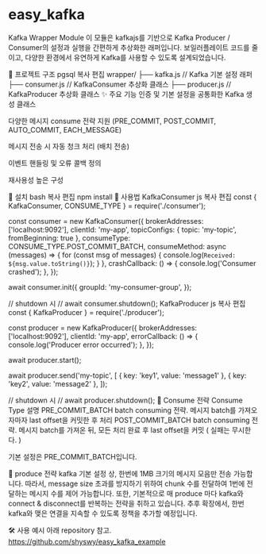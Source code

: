 # easy_kafka
Kafka Wrapper Module
이 모듈은 kafkajs를 기반으로 Kafka Producer / Consumer의 설정과 실행을 간편하게 추상화한 래퍼입니다.
보일러플레이트 코드를 줄이고, 다양한 환경에서 유연하게 Kafka를 사용할 수 있도록 설계되었습니다.

📁 프로젝트 구조
pgsql
복사
편집
wrapper/
├── kafka.js         // Kafka 기본 설정 래퍼
├── consumer.js      // KafkaConsumer 추상화 클래스
├── producer.js      // KafkaProducer 추상화 클래스
✨ 주요 기능
인증 및 기본 설정을 공통화한 Kafka 생성 클래스

다양한 메시지 consume 전략 지원 (PRE_COMMIT, POST_COMMIT, AUTO_COMMIT, EACH_MESSAGE)

메시지 전송 시 자동 청크 처리 (배치 전송)

이벤트 핸들링 및 오류 콜백 정의

재사용성 높은 구성

🔧 설치
bash
복사
편집
npm install
🧩 사용법
KafkaConsumer
js
복사
편집
const { KafkaConsumer, CONSUME_TYPE } = require('./consumer');

const consumer = new KafkaConsumer({
  brokerAddresses: ['localhost:9092'],
  clientId: 'my-app',
  topicConfigs: { topic: 'my-topic', fromBeginning: true },
  consumeType: CONSUME_TYPE.POST_COMMIT_BATCH,
  consumeMethod: async (messages) => {
    for (const msg of messages) {
      console.log(`Received: ${msg.value.toString()}`);
    }
  },
  crashCallback: () => {
    console.log('Consumer crashed');
  },
});

await consumer.init({
  groupId: 'my-consumer-group',
});

// shutdown 시
// await consumer.shutdown();
KafkaProducer
js
복사
편집
const { KafkaProducer } = require('./producer');

const producer = new KafkaProducer({
  brokerAddresses: ['localhost:9092'],
  clientId: 'my-app',
  errorCallback: () => {
    console.log('Producer error occurred');
  },
});

await producer.start();

await producer.send('my-topic', [
  { key: 'key1', value: 'message1' },
  { key: 'key2', value: 'message2' },
]);

// shutdown 시
// await producer.shutdown();
📌 Consume 전략
Consume Type	설명
PRE_COMMIT_BATCH	batch consuming 전략. 메시지 batch를 가져오자마자 last offset을 커밋한 후 처리
POST_COMMIT_BATCH	batch consuming 전략. 메시지 batch를 가져온 뒤, 모든 처리 완료 후 last offset을 커밋 ( 실패는 무시한다. )

기본 설정은 PRE_COMMIT_BATCH입니다.

📌 produce 전략
kafka 기본 설정 상, 한번에 1MB 크기의 메시지 모음만 전송 가능합니다.
따라서, message size 초과를 방지하기 위하여 chunk 수를 전달하여 1번에 전달하는 메시지 수를 제어 가능합니다.
또한, 기본적으로 매 produce 마다 kafka와 connect & disconnect를 반복하는 전략을 취하고 있습니다.
추후 확장에서, 한번 kafka와 맺은 연결을 지속할 수 있도록 정책을 추가할 예정입니다.

🛠 사용 예시
아래 repository 참고.
https://github.com/shyswy/easy_kafka_example
